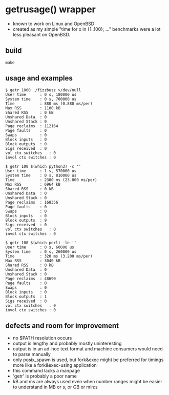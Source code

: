 # getrusage() wrapper
- known to work on Linux and OpenBSD
- created as my simple "time for x in {1..100}; ..." benchmarks were a lot less pleasant on OpenBSD.

## build
```
make
```

## usage and examples
```
$ getr 1000 ./fizzbuzz >/dev/null
User time      : 0 s, 180000 us
System time    : 0 s, 700000 us
Time           : 880 ms (0.880 ms/per)
Max RSS        : 1100 kB
Shared RSS     : 0 kB
Unshared Data  : 0
Unshared Stack : 0
Page reclaims  : 112164
Page faults    : 0
Swaps          : 0
Block inputs   : 0
Block outputs  : 0
Sigs received  : 0
vol ctx switches   : 0
invol ctx switches : 0

$ getr 100 $(which python3) -c ''
User time      : 1 s, 570000 us
System time    : 0 s, 810000 us
Time           : 2380 ms (23.800 ms/per)
Max RSS        : 6964 kB
Shared RSS     : 0 kB
Unshared Data  : 0
Unshared Stack : 0
Page reclaims  : 168356
Page faults    : 0
Swaps          : 0
Block inputs   : 0
Block outputs  : 9
Sigs received  : 0
vol ctx switches   : 0
invol ctx switches : 0

$ getr 100 $(which perl) -le ''
User time      : 0 s, 60000 us
System time    : 0 s, 260000 us
Time           : 320 ms (3.200 ms/per)
Max RSS        : 3040 kB
Shared RSS     : 0 kB
Unshared Data  : 0
Unshared Stack : 0
Page reclaims  : 48690
Page faults    : 0
Swaps          : 0
Block inputs   : 0
Block outputs  : 1
Sigs received  : 0
vol ctx switches   : 0
invol ctx switches : 0
```

## defects and room for improvement
- no $PATH resolution occurs
- output is lengthy and probably mostly uninteresting
- output is in an ad-hoc text format and machine consumers would need to parse manually
- only posix_spawn is used, but fork&exec might be preferred for timings more like a fork&exec-using application
- this command lacks a manpage
- 'getr' is probably a poor name
- kB and ms are always used even when number ranges might be easier to understand in MB or s, or GB or min:s
